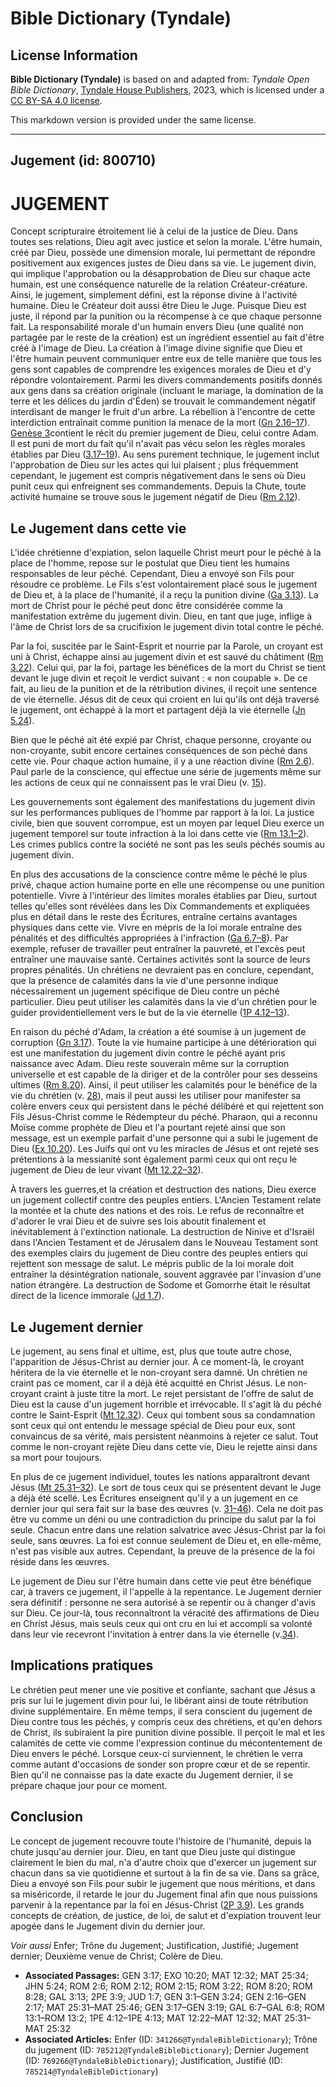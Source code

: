 # Bible Dictionary (Tyndale)

## License Information

**Bible Dictionary (Tyndale)** is based on and adapted from: _Tyndale Open Bible Dictionary_, [Tyndale House Publishers](https://tyndaleopenresources.com/), 2023, which is licensed under a [CC BY-SA 4.0 license](https://creativecommons.org/licenses/by-sa/4.0/legalcode.en).

This markdown version is provided under the same license.



--------------------------------

## Jugement (id: 800710)

JUGEMENT
========

Concept scripturaire étroitement lié à celui de la justice de Dieu. Dans toutes ses relations, Dieu agit avec justice et selon la morale. L'être humain, créé par Dieu, possède une dimension morale, lui permettant de répondre positivement aux exigences justes de Dieu dans sa vie. Le jugement divin, qui implique l'approbation ou la désapprobation de Dieu sur chaque acte humain, est une conséquence naturelle de la relation Créateur\-créature. Ainsi, le jugement, simplement défini, est la réponse divine à l'activité humaine. Dieu le Créateur doit aussi être Dieu le Juge. Puisque Dieu est juste, il répond par la punition ou la récompense à ce que chaque personne fait. La responsabilité morale d'un humain envers Dieu (une qualité non partagée par le reste de la création) est un ingrédient essentiel au fait d'être créé à l'image de Dieu. La création à l'image divine signifie que Dieu et l'être humain peuvent communiquer entre eux de telle manière que tous les gens sont capables de comprendre les exigences morales de Dieu et d'y répondre volontairement. Parmi les divers commandements positifs donnés aux gens dans sa création originale (incluant le mariage, la domination de la terre et les délices du jardin d'Éden) se trouvait le commandement négatif interdisant de manger le fruit d'un arbre. La rébellion à l'encontre de cette interdiction entraînait comme punition la menace de la mort ([Gn 2\.16–17](https://ref.ly/Gen2:16-Gen2:17)). [Genèse 3](https://ref.ly/Gen3:1-Gen3:24)contient le récit du premier jugement de Dieu, celui contre Adam. Il est puni de mort du fait qu'il n'avait pas vécu selon les règles morales établies par Dieu ([3\.17–19](https://ref.ly/Gen3:17-Gen3:19)). Au sens purement technique, le jugement inclut l'approbation de Dieu sur les actes qui lui plaisent ; plus fréquemment cependant, le jugement est compris négativement dans le sens où Dieu punit ceux qui enfreignent ses commandements. Depuis la Chute, toute activité humaine se trouve sous le jugement négatif de Dieu ([Rm 2\.12](https://ref.ly/Rom2:12)).

Le Jugement dans cette vie
--------------------------

L'idée chrétienne d'expiation, selon laquelle Christ meurt pour le péché à la place de l'homme, repose sur le postulat que Dieu tient les humains responsables de leur péché. Cependant, Dieu a envoyé son Fils pour résoudre ce problème. Le Fils s'est volontairement placé sous le jugement de Dieu et, à la place de l'humanité, il a reçu la punition divine ([Ga 3\.13](https://ref.ly/Gal3:13)). La mort de Christ pour le péché peut donc être considérée comme la manifestation extrême du jugement divin. Dieu, en tant que juge, inflige à l'âme de Christ lors de sa crucifixion le jugement divin total contre le péché.

Par la foi, suscitée par le Saint\-Esprit et nourrie par la Parole, un croyant est uni à Christ, échappe ainsi au jugement divin et est sauvé du châtiment ([Rm 3\.22](https://ref.ly/Rom3:22)). Celui qui, par la foi, partage les bénéfices de la mort du Christ se tient devant le juge divin et reçoit le verdict suivant : « non coupable ». De ce fait, au lieu de la punition et de la rétribution divines, il reçoit une sentence de vie éternelle. Jésus dit de ceux qui croient en lui qu'ils ont déjà traversé le jugement, ont échappé à la mort et partagent déjà la vie éternelle ([Jn 5\.24](https://ref.ly/John5:24)).

Bien que le péché ait été expié par Christ, chaque personne, croyante ou non\-croyante, subit encore certaines conséquences de son péché dans cette vie. Pour chaque action humaine, il y a une réaction divine ([Rm 2\.6](https://ref.ly/Rom2:6)). Paul parle de la conscience, qui effectue une série de jugements même sur les actions de ceux qui ne connaissent pas le vrai Dieu (v. [15](https://ref.ly/Rom2:15)).

Les gouvernements sont également des manifestations du jugement divin sur les performances publiques de l'homme par rapport à la loi. La justice civile, bien que souvent corrompue, est un moyen par lequel Dieu exerce un jugement temporel sur toute infraction à la loi dans cette vie ([Rm 13\.1–2](https://ref.ly/Rom13:1-Rom13:2)). Les crimes publics contre la société ne sont pas les seuls péchés soumis au jugement divin.

En plus des accusations de la conscience contre même le péché le plus privé, chaque action humaine porte en elle une récompense ou une punition potentielle. Vivre à l'intérieur des limites morales établies par Dieu, surtout telles qu'elles sont révélées dans les Dix Commandements et expliquées plus en détail dans le reste des Écritures, entraîne certains avantages physiques dans cette vie. Vivre en mépris de la loi morale entraîne des pénalités et des difficultés appropriées à l'infraction ([Ga 6\.7–8](https://ref.ly/Gal6:7-Gal6:8)). Par exemple, refuser de travailler peut entraîner la pauvreté, et l'excès peut entraîner une mauvaise santé. Certaines activités sont la source de leurs propres pénalités. Un chrétiens ne devraient pas en conclure, cependant, que la présence de calamités dans la vie d'une personne indique nécessairement un jugement spécifique de Dieu contre un péché particulier. Dieu peut utiliser les calamités dans la vie d'un chrétien pour le guider providentiellement vers le but de la vie éternelle ([1P 4\.12–13](https://ref.ly/1Pet4:12-1Pet4:13)).

En raison du péché d'Adam, la création a été soumise à un jugement de corruption ([Gn 3\.17](https://ref.ly/Gen3:17)). Toute la vie humaine participe à une détérioration qui est une manifestation du jugement divin contre le péché ayant pris naissance avec Adam. Dieu reste souverain même sur la corruption universelle et est capable de la diriger et de la contrôler pour ses desseins ultimes ([Rm 8\.20](https://ref.ly/Rom8:20)). Ainsi, il peut utiliser les calamités pour le bénéfice de la vie du chrétien (v. [28](https://ref.ly/Rom8:28)), mais il peut aussi les utiliser pour manifester sa colère envers ceux qui persistent dans le péché délibéré et qui rejettent son Fils Jésus\-Christ comme le Rédempteur du péché. Pharaon, qui a reconnu Moïse comme prophète de Dieu et l'a pourtant rejeté ainsi que son message, est un exemple parfait d'une personne qui a subi le jugement de Dieu ([Ex 10\.20](https://ref.ly/Exod10:20)). Les Juifs qui ont vu les miracles de Jésus et ont rejeté ses prétentions à la messianité sont également parmi ceux qui ont reçu le jugement de Dieu de leur vivant ([Mt 12\.22–32](https://ref.ly/Matt12:22-Matt12:32)).

À travers les guerres,et la création et destruction des nations, Dieu exerce un jugement collectif contre des peuples entiers. L'Ancien Testament relate la montée et la chute des nations et des rois. Le refus de reconnaître et d'adorer le vrai Dieu et de suivre ses lois aboutit finalement et inévitablement à l'extinction nationale. La destruction de Ninive et d'Israël dans l'Ancien Testament et de Jérusalem dans le Nouveau Testament sont des exemples clairs du jugement de Dieu contre des peuples entiers qui rejettent son message de salut. Le mépris public de la loi morale doit entraîner la désintégration nationale, souvent aggravée par l'invasion d'une nation étrangère. La destruction de Sodome et Gomorrhe était le résultat direct de la licence immorale ([Jd 1\.7](https://ref.ly/Jude1:7)).

Le Jugement dernier
-------------------

Le jugement, au sens final et ultime, est, plus que toute autre chose, l'apparition de Jésus\-Christ au dernier jour. À ce moment\-là, le croyant héritera de la vie éternelle et le non\-croyant sera damné. Un chrétien ne craint pas ce moment, car il a déjà été acquitté en Christ Jésus. Le non\-croyant craint à juste titre la mort. Le rejet persistant de l'offre de salut de Dieu est la cause d'un jugement horrible et irrévocable. Il s'agit là du péché contre le Saint\-Esprit ([Mt 12\.32](https://ref.ly/Matt12:32)). Ceux qui tombent sous sa condamnation sont ceux qui ont entendu le message spécial de Dieu pour eux, sont convaincus de sa vérité, mais persistent néanmoins à rejeter ce salut. Tout comme le non\-croyant rejète Dieu dans cette vie, Dieu le rejette ainsi dans sa mort pour toujours.

En plus de ce jugement individuel, toutes les nations apparaîtront devant Jésus ([Mt 25\.31–32](https://ref.ly/Matt25:31-Matt25:32)). Le sort de tous ceux qui se présentent devant le Juge a déjà été scellé. Les Écritures enseignent qu'il y a un jugement en ce dernier jour qui sera fait sur la base des œuvres (v. [31–46](https://ref.ly/Matt25:31-Matt25:46)). Cela ne doit pas être vu comme un déni ou une contradiction du principe du salut par la foi seule. Chacun entre dans une relation salvatrice avec Jésus\-Christ par la foi seule, sans œuvres. La foi est connue seulement de Dieu et, en elle\-même, n'est pas visible aux autres. Cependant, la preuve de la présence de la foi réside dans les œuvres.

Le jugement de Dieu sur l'être humain dans cette vie peut être bénéfique car, à travers ce jugement, il l'appelle à la repentance. Le Jugement dernier sera définitif : personne ne sera autorisé à se repentir ou à changer d'avis sur Dieu. Ce jour\-là, tous reconnaîtront la véracité des affirmations de Dieu en Christ Jésus, mais seuls ceux qui ont cru en lui et accompli sa volonté dans leur vie recevront l'invitation à entrer dans la vie éternelle (v.[34](https://ref.ly/Matt25:34)).

Implications pratiques
----------------------

Le chrétien peut mener une vie positive et confiante, sachant que Jésus a pris sur lui le jugement divin pour lui, le libérant ainsi de toute rétribution divine supplémentaire. En même temps, il sera conscient du jugement de Dieu contre tous les péchés, y compris ceux des chrétiens, et qu'en dehors de Christ, ils subiraient la pire punition divine possible. Il perçoit le mal et les calamités de cette vie comme l'expression continue du mécontentement de Dieu envers le péché. Lorsque ceux\-ci surviennent, le chrétien le verra comme autant d'occasions de sonder son propre cœur et de se repentir. Bien qu'il ne connaisse pas la date exacte du Jugement dernier, il se prépare chaque jour pour ce moment.

Conclusion
----------

Le concept de jugement recouvre toute l'histoire de l'humanité, depuis la chute jusqu'au dernier jour. Dieu, en tant que Dieu juste qui distingue clairement le bien du mal, n'a d'autre choix que d'exercer un jugement sur chacun dans sa vie quotidienne et surtout à la fin de sa vie. Dans sa grâce, Dieu a envoyé son Fils pour subir le jugement que nous méritions, et dans sa miséricorde, il retarde le jour du Jugement final afin que nous puissions parvenir à la repentance par la foi en Jésus\-Christ ([2P 3\.9](https://ref.ly/2Pet3:9)). Les grands concepts de création, de justice, de loi, de salut et d'expiation trouvent leur apogée dans le Jugement divin du dernier jour.

*Voir aussi* Enfer; Trône du Jugement; Justification, Justifié; Jugement dernier; Deuxième venue de Christ; Colère de Dieu.

* **Associated Passages:** GEN 3:17; EXO 10:20; MAT 12:32; MAT 25:34; JHN 5:24; ROM 2:6; ROM 2:12; ROM 2:15; ROM 3:22; ROM 8:20; ROM 8:28; GAL 3:13; 2PE 3:9; JUD 1:7; GEN 3:1–GEN 3:24; GEN 2:16–GEN 2:17; MAT 25:31–MAT 25:46; GEN 3:17–GEN 3:19; GAL 6:7–GAL 6:8; ROM 13:1–ROM 13:2; 1PE 4:12–1PE 4:13; MAT 12:22–MAT 12:32; MAT 25:31–MAT 25:32
* **Associated Articles:** Enfer (ID: `341266@TyndaleBibleDictionary`); Trône du jugement (ID: `785212@TyndaleBibleDictionary`); Dernier Jugement (ID: `769266@TyndaleBibleDictionary`); Justification, Justifié (ID: `785214@TyndaleBibleDictionary`)

